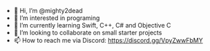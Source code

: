 - 👋 Hi, I’m @mighty2dead
- 👀 I’m interested in programing
- 🌱 I’m currently learning Swift, C++, C# and Objective C
- 💞️ I’m looking to collaborate on small starter projects
- 📫 How to reach me via Discord: https://discord.gg/VpyZwwFbMY

<!---
mighty2dead/mighty2dead is a ✨ special ✨ repository because its `README.md` (this file) appears on your GitHub profile.
You can click the Preview link to take a look at your changes.
--->
